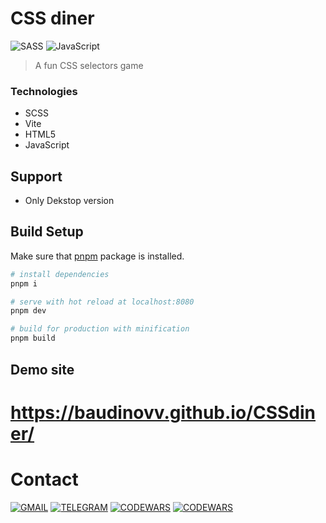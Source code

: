 # CSS diner
![SASS](https://img.shields.io/badge/SASS-hotpink.svg?style=for-the-badge&logo=SASS&logoColor=white)
![JavaScript](https://img.shields.io/badge/JavaScript-F7DF1E?style=for-the-badge&logo=javascript&logoColor=black)

> A fun CSS selectors game
### Technologies
* SCSS
* Vite
* HTML5
* JavaScript

## Support
* Only Dekstop version 

## Build Setup

Make sure that [pnpm](https://pnpm.io/) package is installed.

``` bash
# install dependencies
pnpm i

# serve with hot reload at localhost:8080
pnpm dev

# build for production with minification
pnpm build
```

## Demo site

# https://baudinovv.github.io/CSSdiner/

# Contact

[![GMAIL](https://img.shields.io/badge/Gmail-D14836?style=for-the-badge&logo=gmail&logoColor=white)](alisher.baudinovv@gmail.com)
[![TELEGRAM](https://img.shields.io/badge/Telegram-2CA5E0?style=for-the-badge&logo=telegram&logoColor=white)](https://t.me/baudinovv)
[![CODEWARS](https://img.shields.io/badge/GitHub-100000?style=for-the-badge&logo=github&logoColor=white)](https://github.com/baudinovv)
[![CODEWARS](https://img.shields.io/badge/Codewars-B1361E?style=for-the-badge&logo=Codewars&logoColor=white)](https://www.codewars.com/users/baudinovv)
